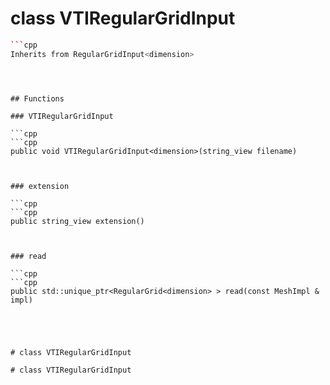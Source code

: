 # class VTIRegularGridInput


```cpp
```cpp
Inherits from RegularGridInput<dimension>
```
```



## Functions

### VTIRegularGridInput

```cpp
```cpp
public void VTIRegularGridInput<dimension>(string_view filename)
```
```


### extension

```cpp
```cpp
public string_view extension()
```
```


### read

```cpp
```cpp
public std::unique_ptr<RegularGrid<dimension> > read(const MeshImpl & impl)
```
```




# class VTIRegularGridInput

# class VTIRegularGridInput

